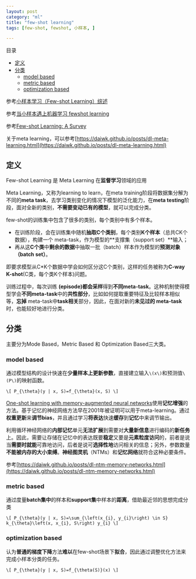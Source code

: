 ```yaml
---
layout: post
category: "ml"
title: "few-shot learning"
tags: [few-shot, fewshot, 小样本, ]

---
```


目录

<!-- TOC -->

- [定义](#定义)
- [分类](#分类)
    - [model based](#model-based)
    - [metric based](#metric-based)
    - [optimization based](#optimization-based)

<!-- /TOC -->

参考[小样本学习（Few-shot Learning）综述](https://mp.weixin.qq.com/s?__biz=MzA3MzI4MjgzMw==&mid=2650759590&idx=3&sn=d7573d59fdffae5fc7bb83ea77a26fa6&chksm=871aa5d8b06d2cce197f93547df18d412c173dcb2149f31797c1c9fbea2ec7948f6b1100ab3e&mpshare=1&scene=1&srcid=0429y1qxBdLrdZ8C5KgRqP0e&pass_ticket=ZltpB2rBQ1hXYEBIClPX5yEh187BJtWG0mhs8mqho%2F%2FHR%2BUZZqkJ8efTvcnsT5KF#rd)

参考[当小样本遇上机器学习 fewshot learning](https://blog.csdn.net/qq_16234613/article/details/79902085)

参考[Few-shot Learning: A Survey](https://arxiv.org/pdf/1904.05046.pdf)

关于meta learning，可以参考[https://daiwk.github.io/posts/dl-meta-learning.html](https://daiwk.github.io/posts/dl-meta-learning.html)


## 定义

Few-shot Learning 是 Meta Learning 在**监督学习**领域的应用

Meta Learning，又称为learning to learn，在meta training阶段将数据集分解为不同的**meta task**，去学习类别变化的情况下模型的泛化能力，在**meta testing**阶段，面对全新的类别，**不需要变动已有的模型**，就可以完成分类。

few-shot的训练集中包含了很多的类别，每个类别中有多个样本。

+ 在训练阶段，会在训练集中随机**抽取C个类别**，每个类别**K个样本**（总共CK个数据），构建一个 meta-task，作为模型的**支撑集（support set）**输入；
+ 再从这**C个类**中**剩余的数据**中抽取一批（batch）样本作为模型的**预测对象（batch set）**。

即要求模型从C\*K个数据中学会如何区分这C个类别，这样的任务被称为**C-way K-shot**(C类，每个类K个样本)问题。

训练过程中，每次训练 **(episode)**都会**采样**得到**不同meta-task**。这种机制使得模型学会**不同meta-task**中的**共性部分**，比如如何提取重要特征及比较样本相似等，**忘掉** meta-task中**task相关**部分，因此，在面对新的**未见过的 meta-task**时，也能较好地进行分类。

## 分类

主要分为Mode Based，Metric Based 和 Optimization Based三大类。

### model based

通过模型结构的设计快速在**少量样本上更新参数**，直接建立输入`\(x\)`和预测值`\(P\)`的映射函数。

`\[
P_{\theta}(y | x, S)=f_{\theta}(x, S)
\]`

[One-shot learning with memory-augmented neural networks](https://arxiv.org/abs/1605.06065)使用**记忆增强**的方法。基于记忆的神经网络方法早在2001年被证明可以用于meta-learning。通过**权重更新**来**调节bias**，并且通过学习**将表达**快速**缓存**到**记忆**中来调节输出。

利用循环神经网络的**内部记忆**单元**无法扩展**到需要对**大量新信息**进行编码的**新任务**上。因此，需要让存储在记忆中的表达既要**稳定**又要是**元素粒度访问**的，前者是说当**需要时就能**可靠地访问，后者是说可**选择性地**访问相关的信息；另外，参数数量**不能被内存的大小束缚**。**神经图灵机**（NTMs）和**记忆网络**就符合这种必要条件。

参考[https://daiwk.github.io/posts/dl-ntm-memory-networks.html](https://daiwk.github.io/posts/dl-ntm-memory-networks.html)



### metric based

通过度量**batch集中**的样本和**support集**中样本的**距离**，借助最近邻的思想完成分类

`\[
P_{\theta}(y | x, S)=\sum_{\left(x_{i}, y_{i}\right) \in S} k_{\theta}\left(x, x_{i}, S\right) y_{i}
\]`

### optimization based

认为**普通的梯度下降**方法**难以**在few-shot场景下**拟合**，因此通过调整优化方法来完成小样本分类的任务。

`\[
P_{\theta}(y | x, S)=f_{\theta(S)}(x)
\]`